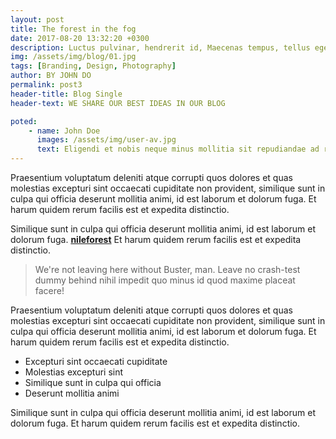 ```yaml
---
layout: post
title: The forest in the fog
date: 2017-08-20 13:32:20 +0300
description: Luctus pulvinar, hendrerit id, Maecenas tempus, tellus eget lorem. Maecenas nec odio et is ante.
img: /assets/img/blog/01.jpg
tags: [Branding, Design, Photography]
author: BY JOHN DO
permalink: post3
header-title: Blog Single
header-text: WE SHARE OUR BEST IDEAS IN OUR BLOG

poted: 
    - name: John Doe
      images: /assets/img/user-av.jpg
      text: Eligendi et nobis neque minus mollitia sit repudiandae ad repellendus recusandae alias fugit accusantium laboriosam nisi reiciendis deleniti tenetur molestiae maxime id quaerat consequatur fugiat aliquam laborum nam aliquid. Consectetur, perferendis?
---
```

Praesentium voluptatum deleniti atque corrupti quos dolores et quas molestias excepturi sint occaecati cupiditate non provident, similique sunt in culpa qui officia deserunt mollitia animi, id est laborum et dolorum fuga. Et harum quidem rerum facilis est et expedita distinctio.

Similique sunt in culpa qui officia deserunt mollitia animi, id est laborum et dolorum fuga. **[nileforest](http://nileforest.co)** Et harum quidem rerum facilis est et expedita distinctio.

>We're not leaving here without Buster, man. Leave no crash-test dummy behind nihil impedit quo minus id quod maxime placeat facere!

Praesentium voluptatum deleniti atque corrupti quos dolores et quas molestias excepturi sint occaecati cupiditate non provident, similique sunt in culpa qui officia deserunt mollitia animi, id est laborum et dolorum fuga. Et harum quidem rerum facilis est et expedita distinctio.

* Excepturi sint occaecati cupiditate
* Molestias excepturi sint
* Similique sunt in culpa qui officia
* Deserunt mollitia animi
 
Similique sunt in culpa qui officia deserunt mollitia animi, id est laborum et dolorum fuga. Et harum quidem rerum facilis est et expedita distinctio.